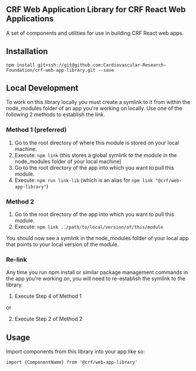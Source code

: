 ## CRF Web Application Library for CRF React Web Applications

A set of components and utilities for use in building CRF React web apps.

## Installation
`npm install git+ssh://git@github.com:Cardiovascular-Research-Foundation/crf-web-app-library.git --save`

## Local Development
To work on this library locally you must create a symlink to it from within the node_modules folder of an app you're working on locally. Use one of the following 2 methods to establish the link.

### Method 1 (preferred) 
1. Go to the root directory of where this module is stored on your local machine.
1. Execute: `npm link` (this stores a global symlink to the module in the node_modules folder of your local machine)
1. Go to the root directory of the app into which you want to pull this module.
1. Execute: `npm run link-lib` (which is an alias for `npm link "@crf/web-app-library"`)

### Method 2
1. Go to the root directory of the app into which you want to pull this module.
1. Execute: `npm link ../path/to/local/version/of/this/module`

You should now see a symlink in the node_modules folder of your local app that points to your local version of the module.

### Re-link
Any time you run npm install or similar package management commands in the app you're working on, you will need to re-establish the symlink to the library.

1. Execute Step 4 of Method 1

or

2. Execute Step 2 of Method 2

## Usage

Import components from this library into your app like so:

`import {ComponentName} from '@crf/web-app-library'`

